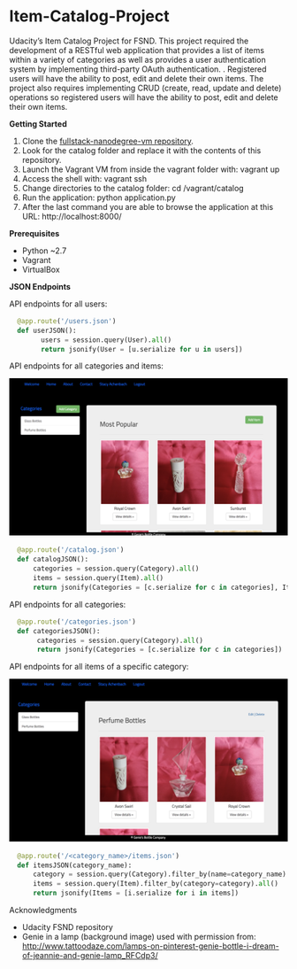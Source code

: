 # Item-Catalog-Project
Udacity’s Item Catalog Project for FSND.
This project required the development of a RESTful web application that provides a list of items within a variety of categories as well as provides a user authentication system by implementing third-party OAuth authentication. . Registered users will have the ability to post, edit and delete their own items. The project also requires implementing CRUD (create, read, update and delete) operations so registered users will have the ability to post, edit and delete their own items. 

<b>Getting Started</b>

1. Clone the [fullstack-nanodegree-vm repository](https://github.com/udacity/fullstack-nanodegree-vm).
2. Look for the catalog folder and replace it with the contents of this repository.
3. Launch the Vagrant VM from inside the vagrant folder with: vagrant up
4. Access the shell with: vagrant ssh
5. Change directories to the catalog folder: cd /vagrant/catalog
6. Run the application: python application.py
7. After the last command you are able to browse the application at this URL: http://localhost:8000/

<b>Prerequisites</b>

* Python ~2.7
* Vagrant
* VirtualBox

<b>JSON Endpoints</b>

API endpoints for all users:

```python
  @app.route('/users.json')
  def userJSON():
        users = session.query(User).all()
        return jsonify(User = [u.serialize for u in users])
```


 API endpoints for all categories and items:

![All categories](ItemCatalogProject/vagrant/catalog/static/images/categories.png)

```python
  @app.route('/catalog.json')
  def catalogJSON():
      categories = session.query(Category).all()
      items = session.query(Item).all()  
      return jsonify(Categories = [c.serialize for c in categories], Items = [i.serialize for i in items])
```   
    
API endpoints for all categories:

```python
  @app.route('/categories.json')
  def categoriesJSON():
       categories = session.query(Category).all()
       return jsonify(Categories = [c.serialize for c in categories])
```
API endpoints for all items of a specific category:

![All categories](ItemCatalogProject/vagrant/catalog/static/images/items.png)

```python
  @app.route('/<category_name>/items.json')
  def itemsJSON(category_name):
      category = session.query(Category).filter_by(name=category_name).one()
      items = session.query(Item).filter_by(category=category).all()
      return jsonify(Items = [i.serialize for i in items])
```

  

Acknowledgments
* Udacity FSND repository
* Genie in a lamp (background image) used with permission from: http://www.tattoodaze.com/lamps-on-pinterest-genie-bottle-i-dream-of-jeannie-and-genie-lamp_RFCdp3/
